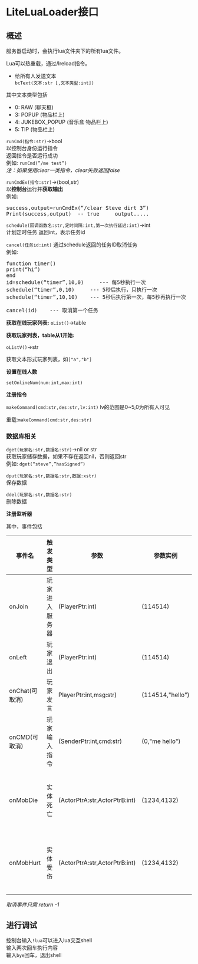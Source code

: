 # LiteLuaLoader接口

## 概述

服务器启动时，会执行lua文件夹下的所有lua文件。

Lua可以热重载，通过/lreload指令。

- 给所有人发送文本</br>
`bcText(文本:str [,文本类型:int])`

其中文本类型包括

- 0: RAW (聊天框)
- 3: POPUP (物品栏上)
- 4: JUKEBOX_POPUP (音乐盒 物品栏上)
- 5: TIP (物品栏上)

`runCmd(指令:str)`->bool</br>
以控制台身份运行指令</br>
返回指令是否运行成功</br>
例如: `runCmd(”/me test”)`</br>
*注：如果使用clear一类指令，clear失败返回false*

`runCmdEx(指令:str)`->(bool,str)</br>
以**控制台**运行并**获取输出**</br>
例如:
<pre>
success,output=runCmdEx(“/clear Steve dirt 3”)
Print(success,output)  -- true     output.....
</pre>

`schedule(回调函数名:str,定时间隔:int,第一次执行延迟:int)`->int</br>
计划定时任务 返回int，表示任务id</br>

`cancel(任务id:int)`
通过schedule返回的任务ID取消任务</br>
例如:
<pre>
function timer()
print(“hi”)
end
id=schedule(“timer”,10,0)     --- 每5秒执行一次
schedule(“timer”,0,10)     --- 5秒后执行，只执行一次
schedule(“timer”,10,10)    --- 5秒后执行第一次，每5秒再执行一次

cancel(id)    --- 取消第一个任务
</pre>

**获取在线玩家列表:** 
`oList()`->table

**获取玩家列表，table从1开始:** 

`oListV()`->str</br>

获取文本形式玩家列表，如`["a","b"]`

**设置在线人数**

`setOnlineNum(num:int,max:int)`

**注册指令**

`makeCommand(cmd:str,des:str,lv:int)`
lv的范围是0~5,0为所有人可见

重载:`makeCommand(cmd:str,des:str)`

### 数据库相关
`dget(玩家名:str,数据名:str)`->nil or str</br>
获取玩家储存数据，如果不存在返回nil，否则返回str</br>
例如: `dget(“steve”,”hasSigned”)`

`dput(玩家名:str,数据名:str,数据:xstr)`</br>
保存数据

`ddel(玩家名:str,数据名:str)`</br>
删除数据

**注册监听器**

其中，事件包括

事件名|触发类型|参数|参数实例|备注
--|---|---|---|--
onJoin| 玩家进入服务器 |(PlayerPtr:int)|(114514)| |
onLeft|玩家退出|(PlayerPtr:int)|(114514)| |
onChat(可取消)|玩家发言|PlayerPtr:int,msg:str)|(114514,"hello")| |
onCMD(可取消)|玩家输入指令|(SenderPtr:int,cmd:str)|(0,"me hello")| SenderPtr可能为0|
onMobDie|实体死亡|(ActorPtrA:str,ActorPtrB:int)|(1234,4132)|ActorPtrA为死亡生物指针,ActorPtrB为杀死该生物的生物的指针(可能为0)|
onMobHurt|实体受伤|(ActorPtrA:str,ActorPtrB:int)|(1234,4132)|ActorPtrA为受伤生物指针,ActorPtrB为攻击该生物的生物的指针(可能为0)|

*取消事件只需 return -1*

## 进行调试
控制台输入`!lua`可以进入lua交互shell</br>
输入两次回车执行内容</br>
输入`bye`回车，退出shell
